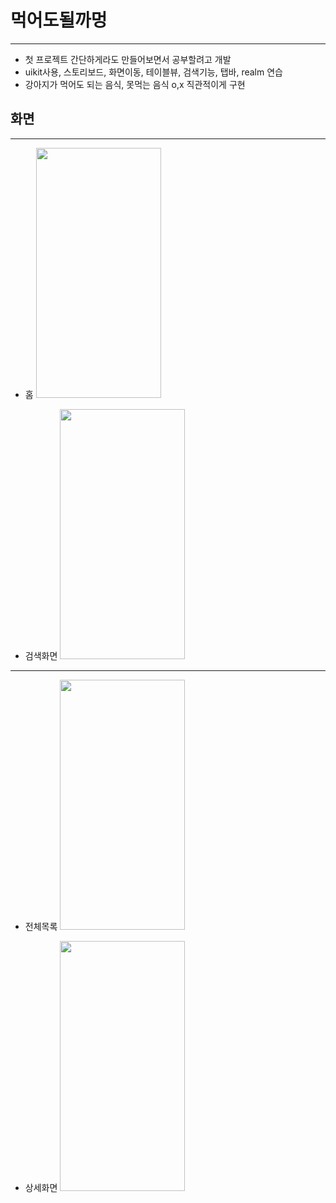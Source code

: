 # 먹어도될까멍

---

- 첫 프로젝트 간단하게라도 만들어보면서 공부할려고 개발
- uikit사용, 스토리보드, 화면이동, 테이블뷰, 검색기능, 탭바, realm 연습
- 강아지가 먹어도 되는 음식, 못먹는 음식 o,x 직관적이게 구현

## 화면

---

- 홈
<img src = "https://github.com/user-attachments/assets/b9ffb85c-22f4-4247-97e2-119470d69cdf"
width = "200" height = "400"/>




- 검색화면
<img src = "https://github.com/user-attachments/assets/b8da0bcf-8d42-4a32-8e26-8468611a2dbb"
width = "200" height = "400"/>



---

- 전체목록
<img src = "https://github.com/user-attachments/assets/0a44b3fd-5695-4d57-8dca-7fd2a10827f7"
width = "200" height = "400"/>

    

- 상세화면
<img src = "https://github.com/user-attachments/assets/739eae9a-b1a8-4ff0-9aae-cd0070d9f59b"
width = "200" height = "400"/>
